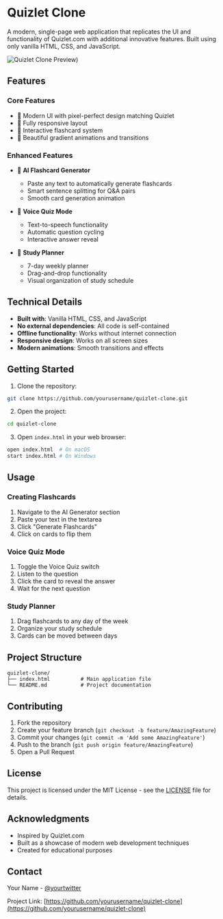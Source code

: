 # Quizlet Clone

A modern, single-page web application that replicates the UI and functionality of Quizlet.com with additional innovative features. Built using only vanilla HTML, CSS, and JavaScript.

![Quizlet Clone Preview](https://quizlet-clone-umber.vercel.app/))

## Features

### Core Features
- 🎨 Modern UI with pixel-perfect design matching Quizlet
- 📱 Fully responsive layout
- 🎯 Interactive flashcard system
- 🎨 Beautiful gradient animations and transitions

### Enhanced Features
- 🤖 **AI Flashcard Generator**
  - Paste any text to automatically generate flashcards
  - Smart sentence splitting for Q&A pairs
  - Smooth card generation animation

- 🎤 **Voice Quiz Mode**
  - Text-to-speech functionality
  - Automatic question cycling
  - Interactive answer reveal

- 📅 **Study Planner**
  - 7-day weekly planner
  - Drag-and-drop functionality
  - Visual organization of study schedule

## Technical Details

- **Built with**: Vanilla HTML, CSS, and JavaScript
- **No external dependencies**: All code is self-contained
- **Offline functionality**: Works without internet connection
- **Responsive design**: Works on all screen sizes
- **Modern animations**: Smooth transitions and effects

## Getting Started

1. Clone the repository:
```bash
git clone https://github.com/yourusername/quizlet-clone.git
```

2. Open the project:
```bash
cd quizlet-clone
```

3. Open `index.html` in your web browser:
```bash
open index.html  # On macOS
start index.html # On Windows
```

## Usage

### Creating Flashcards
1. Navigate to the AI Generator section
2. Paste your text in the textarea
3. Click "Generate Flashcards"
4. Click on cards to flip them

### Voice Quiz Mode
1. Toggle the Voice Quiz switch
2. Listen to the question
3. Click the card to reveal the answer
4. Wait for the next question

### Study Planner
1. Drag flashcards to any day of the week
2. Organize your study schedule
3. Cards can be moved between days

## Project Structure

```
quizlet-clone/
├── index.html          # Main application file
└── README.md           # Project documentation
```

## Contributing

1. Fork the repository
2. Create your feature branch (`git checkout -b feature/AmazingFeature`)
3. Commit your changes (`git commit -m 'Add some AmazingFeature'`)
4. Push to the branch (`git push origin feature/AmazingFeature`)
5. Open a Pull Request

## License

This project is licensed under the MIT License - see the [LICENSE](LICENSE) file for details.

## Acknowledgments

- Inspired by Quizlet.com
- Built as a showcase of modern web development techniques
- Created for educational purposes

## Contact

Your Name - [@yourtwitter](https://twitter.com/yourtwitter)

Project Link: [https://github.com/yourusername/quizlet-clone](https://github.com/yourusername/quizlet-clone) 

